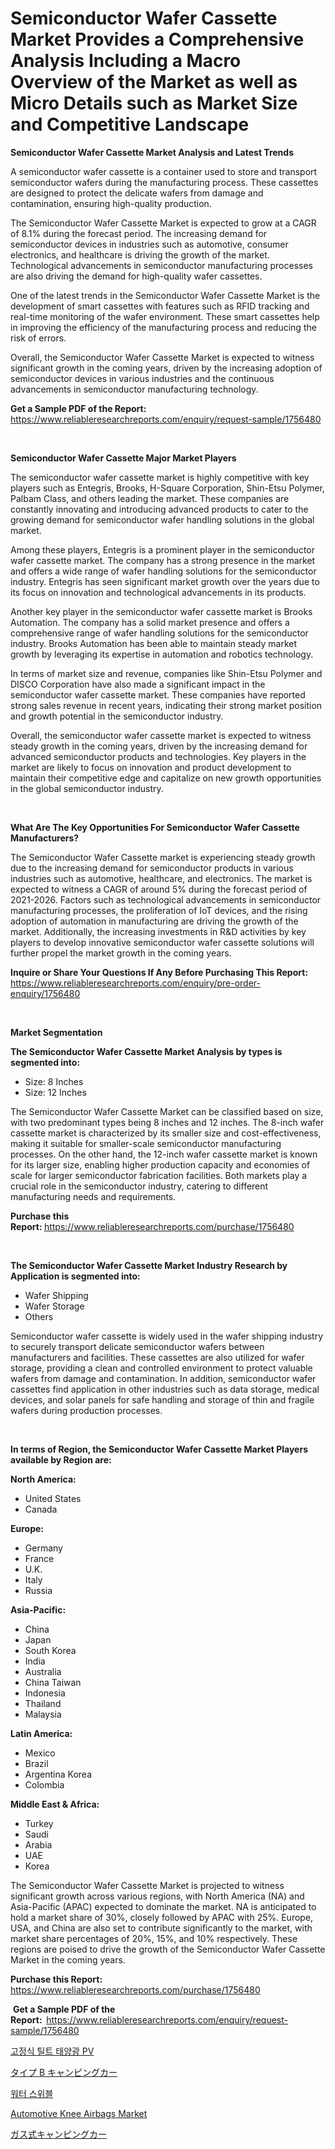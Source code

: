 <p><h1>Semiconductor Wafer Cassette Market Provides a Comprehensive Analysis Including a Macro Overview of the Market as well as Micro Details such as Market Size and Competitive Landscape</h1></p><p><strong>Semiconductor Wafer Cassette Market Analysis and Latest Trends</strong></p>
<p><p>A semiconductor wafer cassette is a container used to store and transport semiconductor wafers during the manufacturing process. These cassettes are designed to protect the delicate wafers from damage and contamination, ensuring high-quality production.</p><p>The Semiconductor Wafer Cassette Market is expected to grow at a CAGR of 8.1% during the forecast period. The increasing demand for semiconductor devices in industries such as automotive, consumer electronics, and healthcare is driving the growth of the market. Technological advancements in semiconductor manufacturing processes are also driving the demand for high-quality wafer cassettes.</p><p>One of the latest trends in the Semiconductor Wafer Cassette Market is the development of smart cassettes with features such as RFID tracking and real-time monitoring of the wafer environment. These smart cassettes help in improving the efficiency of the manufacturing process and reducing the risk of errors.</p><p>Overall, the Semiconductor Wafer Cassette Market is expected to witness significant growth in the coming years, driven by the increasing adoption of semiconductor devices in various industries and the continuous advancements in semiconductor manufacturing technology.</p></p>
<p><strong>Get a Sample PDF of the Report:&nbsp;</strong> <a href="https://www.reliableresearchreports.com/enquiry/request-sample/1756480">https://www.reliableresearchreports.com/enquiry/request-sample/1756480</a></p>
<p>&nbsp;</p>
<p><strong>Semiconductor Wafer Cassette Major Market Players</strong></p>
<p><p>The semiconductor wafer cassette market is highly competitive with key players such as Entegris, Brooks, H-Square Corporation, Shin-Etsu Polymer, Palbam Class, and others leading the market. These companies are constantly innovating and introducing advanced products to cater to the growing demand for semiconductor wafer handling solutions in the global market.</p><p>Among these players, Entegris is a prominent player in the semiconductor wafer cassette market. The company has a strong presence in the market and offers a wide range of wafer handling solutions for the semiconductor industry. Entegris has seen significant market growth over the years due to its focus on innovation and technological advancements in its products.</p><p>Another key player in the semiconductor wafer cassette market is Brooks Automation. The company has a solid market presence and offers a comprehensive range of wafer handling solutions for the semiconductor industry. Brooks Automation has been able to maintain steady market growth by leveraging its expertise in automation and robotics technology.</p><p>In terms of market size and revenue, companies like Shin-Etsu Polymer and DISCO Corporation have also made a significant impact in the semiconductor wafer cassette market. These companies have reported strong sales revenue in recent years, indicating their strong market position and growth potential in the semiconductor industry.</p><p>Overall, the semiconductor wafer cassette market is expected to witness steady growth in the coming years, driven by the increasing demand for advanced semiconductor products and technologies. Key players in the market are likely to focus on innovation and product development to maintain their competitive edge and capitalize on new growth opportunities in the global semiconductor industry.</p></p>
<p>&nbsp;</p>
<p><strong>What Are The Key Opportunities For Semiconductor Wafer Cassette Manufacturers?</strong></p>
<p><p>The Semiconductor Wafer Cassette market is experiencing steady growth due to the increasing demand for semiconductor products in various industries such as automotive, healthcare, and electronics. The market is expected to witness a CAGR of around 5% during the forecast period of 2021-2026. Factors such as technological advancements in semiconductor manufacturing processes, the proliferation of IoT devices, and the rising adoption of automation in manufacturing are driving the growth of the market. Additionally, the increasing investments in R&D activities by key players to develop innovative semiconductor wafer cassette solutions will further propel the market growth in the coming years.</p></p>
<p><strong>Inquire or Share Your Questions If Any Before Purchasing This Report:</strong> <a href="https://www.reliableresearchreports.com/enquiry/pre-order-enquiry/1756480">https://www.reliableresearchreports.com/enquiry/pre-order-enquiry/1756480</a></p>
<p>&nbsp;</p>
<p><strong>Market Segmentation</strong></p>
<p><strong>The Semiconductor Wafer Cassette Market Analysis by types is segmented into:</strong></p>
<p><ul><li>Size: 8 Inches</li><li>Size: 12 Inches</li></ul></p>
<p><p>The Semiconductor Wafer Cassette Market can be classified based on size, with two predominant types being 8 inches and 12 inches. The 8-inch wafer cassette market is characterized by its smaller size and cost-effectiveness, making it suitable for smaller-scale semiconductor manufacturing processes. On the other hand, the 12-inch wafer cassette market is known for its larger size, enabling higher production capacity and economies of scale for larger semiconductor fabrication facilities. Both markets play a crucial role in the semiconductor industry, catering to different manufacturing needs and requirements.</p></p>
<p><strong>Purchase this Report:&nbsp;</strong><a href="https://www.reliableresearchreports.com/purchase/1756480">https://www.reliableresearchreports.com/purchase/1756480</a></p>
<p>&nbsp;</p>
<p><strong>The Semiconductor Wafer Cassette Market Industry Research by Application is segmented into:</strong></p>
<p><ul><li>Wafer Shipping</li><li>Wafer Storage</li><li>Others</li></ul></p>
<p><p>Semiconductor wafer cassette is widely used in the wafer shipping industry to securely transport delicate semiconductor wafers between manufacturers and facilities. These cassettes are also utilized for wafer storage, providing a clean and controlled environment to protect valuable wafers from damage and contamination. In addition, semiconductor wafer cassettes find application in other industries such as data storage, medical devices, and solar panels for safe handling and storage of thin and fragile wafers during production processes.</p></p>
<p>&nbsp;</p>
<p><strong>In terms of Region, the Semiconductor Wafer Cassette Market Players available by Region are:</strong></p>
<p>
    <p> <strong> North America: </strong>
        <ul>
            <li>United States</li>
            <li>Canada</li>
        </ul>
        </p> 
    <p> <strong> Europe: </strong>
        <ul>
            <li>Germany</li>
            <li>France</li>
            <li>U.K.</li>
            <li>Italy</li>
            <li>Russia</li>
        </ul>
        </p> 
    <p> <strong> Asia-Pacific: </strong>
        <ul>
            <li>China</li>
            <li>Japan</li>
            <li>South Korea</li>
            <li>India</li>
            <li>Australia</li>
            <li>China Taiwan</li>
            <li>Indonesia</li>
            <li>Thailand</li>
            <li>Malaysia</li>
        </ul>
        </p> 
    <p> <strong> Latin America: </strong>
        <ul>
            <li>Mexico</li>
            <li>Brazil</li>
            <li>Argentina Korea</li>
            <li>Colombia</li>
        </ul>
        </p> 
    <p> <strong> Middle East & Africa: </strong>
        <ul>
            <li>Turkey</li>
            <li>Saudi</li>
            <li>Arabia</li>
            <li>UAE</li>
            <li>Korea</li>
        </ul>
    </p>
    </p>
<p><p>The Semiconductor Wafer Cassette Market is projected to witness significant growth across various regions, with North America (NA) and Asia-Pacific (APAC) expected to dominate the market. NA is anticipated to hold a market share of 30%, closely followed by APAC with 25%. Europe, USA, and China are also set to contribute significantly to the market, with market share percentages of 20%, 15%, and 10% respectively. These regions are poised to drive the growth of the Semiconductor Wafer Cassette Market in the coming years.</p></p>
<p><strong>Purchase this Report: </strong><a href="https://www.reliableresearchreports.com/purchase/1756480">https://www.reliableresearchreports.com/purchase/1756480</a></p>
<p>&nbsp;<strong>Get a Sample PDF of the Report:&nbsp;&nbsp;</strong><a href="https://www.reliableresearchreports.com/enquiry/request-sample/1756480">https://www.reliableresearchreports.com/enquiry/request-sample/1756480</a></p>
<p><strong></strong></p>
<p><p><a href="https://github.com/WilburKihn5676/Market-Research-Report-List-1/blob/main/72120938981.md">고정식 틸트 태양광 PV</a></p><p><a href="https://github.com/EthanMorar2011/Market-Research-Report-List-1/blob/main/98332809676.md">タイプ B キャンピングカー</a></p><p><a href="https://github.com/vseigx30c9a1j/Market-Research-Report-List-1/blob/main/40279398980.md">워터 스위블</a></p><p><a href="https://issuu.com/reportprime-2/docs/automotive-knee-airbags-market-size-2030.pptx">Automotive Knee Airbags Market</a></p><p><a href="https://github.com/dzy793153605/Market-Research-Report-List-1/blob/main/61758089675.md">ガス式キャンピングカー</a></p></p>